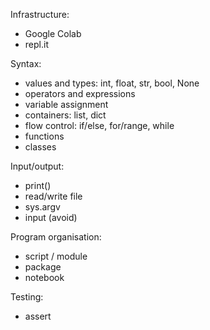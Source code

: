 Infrastructure:

- Google Colab
- repl.it

Syntax:

- values and types: int, float, str, bool, None
- operators and expressions
- variable assignment
- containers: list, dict
- flow control: if/else, for/range, while
- functions
- classes

Input/output:

- print()
- read/write file
- sys.argv
- input (avoid)

Program organisation:

- script / module
- package
- notebook

Testing:

- assert
